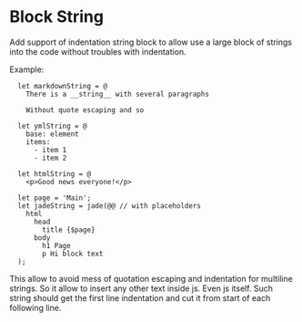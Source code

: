 # Block String

Add support of indentation string block to allow use a large block of strings into
the code without troubles with indentation.

Example:

```
  let markdownString = @ 
    There is a __string__ with several paragraphs

    Without quote escaping and so

  let ymlString = @
    base: element
    items:
      - item 1
      - item 2
  
  let htmlString = @
    <p>Good news everyone!</p>
  
  let page = 'Main';
  let jadeString = jade(@@ // with placeholders
    html
      head
        title {$page}
      body
        h1 Page
        p Hi block text
  );
```

This allow to avoid mess of quotation escaping and indentation for multiline strings.
So it allow to insert any other text inside js. Even js itself. Such string should get the first line
indentation and cut it from start of each following line.
